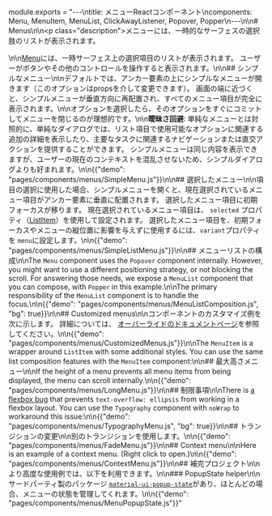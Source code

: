 module.exports = "---\ntitle: メニューReactコンポーネント\ncomponents: Menu, MenuItem, MenuList, ClickAwayListener, Popover, Popper\n---\n\n# Menus\n\n<p class=\"description\">メニューには、一時的なサーフェスの選択肢のリストが表示されます。</p>\n\n[Menu](https://material.io/design/components/menus.html)には、一時サーフェス上の選択項目のリストが表示されます。 ユーザーがボタンやその他のコントロールを操作すると表示されます。\n\n## シンプルなメニュー\n\nデフォルトでは、アンカー要素の上にシンプルなメニューが開きます（このオプションはpropsを介して変更できます）。 画面の端に近づくと、シンプルメニューが垂直方向に再配置され、すべてのメニュー項目が完全に表示されます。\n\nオプションを選択したら、そのオプションをすぐにコミットしてメニューを閉じるのが理想的です。\n\n**曖昧さ回避**: 単純なメニューとは対照的に、単純なダイアログでは、リスト項目で使用可能なオプションに関連する追加の詳細を表示したり、主要なタスクに関連するナビゲーションまたは直交アクションを提供することができます。 シンプルメニューは同じ内容を表示できますが、ユーザーの現在のコンテキストを混乱させないため、シンプルダイアログよりも好まれます。\n\n{{\"demo\": \"pages/components/menus/SimpleMenu.js\"}}\n\n## 選択したメニュー\n\n項目の選択に使用した場合、シンプルメニューを開くと、現在選択されているメニュー項目がアンカー要素に垂直に配置されます。 選択したメニュー項目に初期フォーカスが移ります。 現在選択されているメニュー項目は、 `selected` プロパティ（[ListItem](/api/list-item/)）を使用して設定されます。 選択したメニュー項目を、初期フォーカスやメニューの縦位置に影響を与えずに使用するには、`variant`プロパティを `menu`に設定します。\n\n{{\"demo\": \"pages/components/menus/SimpleListMenu.js\"}}\n\n## メニューリストの構成\n\nThe `Menu` component uses the `Popover` component internally. However, you might want to use a different positioning strategy, or not blocking the scroll. For answering those needs, we expose a `MenuList` component that you can compose, with `Popper` in this example.\n\nThe primary responsibility of the `MenuList` component is to handle the focus.\n\n{{\"demo\": \"pages/components/menus/MenuListComposition.js\", \"bg\": true}}\n\n## Customized menus\n\nコンポーネントのカスタマイズ例を次に示します。 詳細については、 [オーバーライドのドキュメントページ](/customization/components/)を参照してください。\n\n{{\"demo\": \"pages/components/menus/CustomizedMenus.js\"}}\n\nThe `MenuItem` is a wrapper around `ListItem` with some additional styles. You can use the same list composition features with the `MenuItem` component:\n\n## 最大高さメニュー\n\nIf the height of a menu prevents all menu items from being displayed, the menu can scroll internally.\n\n{{\"demo\": \"pages/components/menus/LongMenu.js\"}}\n\n## 制限事項\n\nThere is [a flexbox bug](https://bugs.chromium.org/p/chromium/issues/detail?id=327437) that prevents `text-overflow: ellipsis` from working in a flexbox layout. You can use the `Typography` component with `noWrap` to workaround this issue:\n\n{{\"demo\": \"pages/components/menus/TypographyMenu.js\", \"bg\": true}}\n\n## トランジションの変更\n\n別のトランジションを使用します。\n\n{{\"demo\": \"pages/components/menus/FadeMenu.js\"}}\n\n## Context menu\n\nHere is an example of a context menu. (Right click to open.)\n\n{{\"demo\": \"pages/components/menus/ContextMenu.js\"}}\n\n## 補完プロジェクト\n\nより高度な使用例では、以下を利用できます。\n\n### PopupState helper\n\nサードパーティ製のパッケージ [`material-ui-popup-state`](https://github.com/jcoreio/material-ui-popup-state)があり、ほとんどの場合、メニューの状態を管理してくれます。\n\n{{\"demo\": \"pages/components/menus/MenuPopupState.js\"}}"